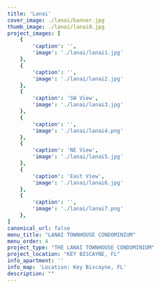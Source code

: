 ```yaml
---
title: 'Lanai'
cover_image: ./lanai/banner.jpg
thumb_image: ./lanai/lanai8.jpg
project_images: [
    {
        'caption': '',
        'image': './lanai/lanai1.jpg'
    },
    {
        'caption': '',
        'image': './lanai/lanai2.jpg' 
    },
    {
        'caption': 'SW View',
        'image': './lanai/lanai3.jpg' 
    },
    {
        'caption': '',
        'image': './lanai/lanai4.png' 
    },
    {
        'caption': 'NE View',
        'image': './lanai/lanai5.jpg' 
    },
    {
        'caption': 'East View',
        'image': './lanai/lanai6.jpg' 
    },
    {
        'caption': '',
        'image': './lanai/lanai7.png' 
    },  
]
canonical_url: false
menu_title: "LANAI TOWNHOUSE CONDOMINIUM"
menu_order: 4
project_type: "THE LANAI TOWNHOUSE CONDOMINIUM"
project_location: "KEY BISCAYNE, FL"
info_apartment: ''
info_map: 'Location: Key Biscayne, FL'
description: ""
---
```


